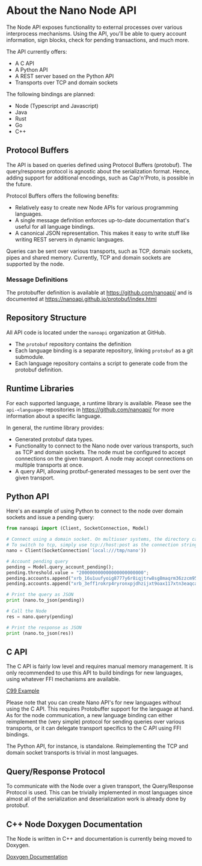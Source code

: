 # About the Nano Node API

The Node API exposes functionality to external processes over various interprocess mechanisms. Using the API, you'll be able to query account information, sign blocks, check for pending transactions, and much more.

The API currently offers:

* A C API
* A Python API
* A REST server based on the Python API
* Transports over TCP and domain sockets

The following bindings are planned:

* Node (Typescript and Javascript)
* Java
* Rust
* Go
* C++

## Protocol Buffers

The API is based on queries defined using Protocol Buffers (protobuf). The query/response protocol is agnostic about the serialization format. Hence, adding support for additional encodings, such as Cap'n'Proto, is possible in the future.

Protocol Buffers offers the following benefits: 

* Relatively easy to create new Node APIs for various programming languages.
* A single message definition enforces up-to-date documentation that's useful for all language bindings.
* A canonical JSON representation. This makes it easy to write stuff like writing REST servers in dynamic languages.

Queries can be sent over various transports, such as TCP, domain sockets, pipes and shared memory. Currently, TCP and domain sockets are supported by the node.

### Message Definitions
The protobuffer definition is available at https://github.com/nanoapi/ and is documented at https://nanoapi.github.io/protobuf/index.html

## Repository Structure

All API code is located under the `nanoapi` organization at GitHub.

* The `protobuf` repository contains the definition
* Each language binding is a separate repository, linking `protobuf` as a git submodule.
* Each language repository contains a script to generate code from the protobuf definition.

## Runtime Libraries

For each supported language, a runtime library is available. Please see the `api-<language>` repositories in https://github.com/nanoapi/ for more information about a specific language.

In general, the runtime library provides:

* Generated protobuf data types.
* Functionality to connect to the Nano node over various transports, such as TCP and domain sockets. The node must be configured to accept connections on the given transport. A node may accept connections on multiple transports at once.
* A query API, allowing protbuf-generated messages to be sent over the given transport.

## Python API

Here's an example of using Python to connect to the node over domain sockets and issue a pending query:

```python
from nanoapi import (Client, SocketConnection, Model)

# Connect using a domain socket. On multiuser systems, the directory can be protected to allow only specific users.
# To switch to tcp, simply use tcp://host:post as the connection string.
nano = Client(SocketConnection('local:///tmp/nano'))

# Account pending query
pending = Model.query_account_pending();
pending.threshold.value = "200000000000000000000000";
pending.accounts.append("xrb_16u1uufyoig8777y6r8iqjtrw8sg8maqrm36zzcm95jmbd9i9aj5i8abr8u5");
pending.accounts.append("xrb_3eff1rokrp4ryronxpjdhzijxt9oax117xtn3eaqcaxcemp6y6fkarpqq8wj");

# Print the query as JSON
print (nano.to_json(pending))

# Call the Node
res = nano.query(pending)

# Print the response as JSON
print (nano.to_json(res))

```

## C API

The C API is fairly low level and requires manual memory management. It is only recommended to use this API to build bindings for new languages, using whatever FFI mechanisms are available.

[C99 Example](https://github.com/nanoapi/api-c/blob/master/examples/example-socket-client.c)

Please note that you can create Nano API's for new languages without using the C API. This requires Protobuffer support for the language at hand. As for the node communication, a new language binding can either reimplement the (very simple) protocol for sending queries over various transports, or it can delegate transport specifics to the C API using FFI bindings. 

The Python API, for instance, is standalone. Reimplementing the TCP and domain socket transports is trivial in most languages.

## Query/Response Protocol

To communicate with the Node over a given transport, the Query/Response Protocol is used. This can be trivially implemented in most languages since almost all of the serialization and deserialization work is already done by protobuf.

## C++ Node Doxygen Documentation

The Node is written in C++ and documentation is currently being moved to Doxygen.

[Doxygen Documentation](https://nanoapi.github.io/doxygen/annotated.html)

